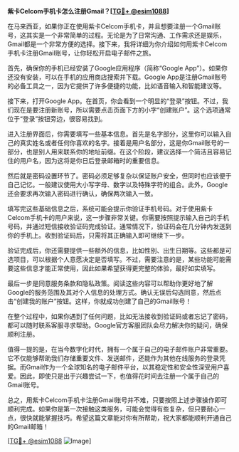**紫卡Celcom手机卡怎么注册Gmail？[[TG💪+ @esim1088](https://t.me/s/esim1088)]**

在马来西亚，如果你正在使用紫卡Celcom手机卡，并且想要注册一个Gmail账号，这其实是一个非常简单的过程。无论是为了日常沟通、工作需求还是娱乐，Gmail都是一个非常方便的选择。接下来，我将详细为你介绍如何用紫卡Celcom手机卡注册Gmail账号，让你轻松开启电子邮件之旅。

首先，确保你的手机已经安装了Google应用程序（简称“Google App”）。如果你还没有安装，可以在手机的应用商店搜索并下载。Google App是注册Gmail账号的必备工具之一，因为它提供了许多便捷的功能，比如语音输入和智能建议等。

接下来，打开Google App。在首页，你会看到一个明显的“登录”按钮。不过，我们现在是要注册新账号，所以需要点击页面下方的小字“创建账户”。这个选项通常位于“登录”按钮旁边，很容易找到。

进入注册界面后，你需要填写一些基本信息。首先是名字部分，这里你可以输入自己的真实姓名或者任何你喜欢的名字。接着是用户名部分，这是你Gmail账号的一部分，也是别人用来联系你的地址前缀。在这个阶段，建议选择一个简洁且容易记住的用户名，因为这将是你日后登录邮箱时的重要信息。

然后就是密码设置环节了。密码必须足够复杂以保证账户安全，但同时也应该便于自己记忆。一般建议使用大小写字母、数字以及特殊字符的组合。此外，Google还会要求再次输入密码进行确认，确保两次输入一致。

填写完这些基础信息之后，系统可能会提示你验证手机号码。对于使用紫卡Celcom手机卡的用户来说，这一步骤非常关键。你需要按照提示输入自己的手机号码，并通过短信接收验证码完成验证。通常情况下，验证码会在几分钟内发送到你的手机上。收到验证码后，只需将其正确输入即可继续下一步。

验证完成后，你还需要提供一些额外的信息，比如性别、出生日期等。这些都是可选项目，可以根据个人意愿决定是否填写。不过，需要注意的是，某些功能可能需要这些信息才能正常使用，因此如果希望获得更完整的体验，最好如实填写。

最后一步是同意服务条款和隐私政策。阅读这些内容可以帮助你更好地了解Google的服务范围及其对个人信息的处理方式。确认无误后勾选同意，然后点击“创建我的账户”按钮。这样，你就成功创建了自己的Gmail账号！

在整个过程中，如果你遇到了任何问题，比如无法接收到验证码或者忘记了密码，都可以随时联系客服寻求帮助。Google官方客服团队会尽力解决你的疑问，确保顺利注册。

值得一提的是，在当今数字化时代，拥有一个属于自己的电子邮件账户非常重要。它不仅能够帮助我们存储重要文件、发送邮件，还能作为其他在线服务的登录凭据。而Gmail作为一个全球知名的电子邮件平台，以其稳定性和安全性深受用户喜爱。因此，即使只是出于兴趣尝试一下，也值得花时间去注册一个属于自己的Gmail账号。

总之，用紫卡Celcom手机卡注册Gmail账号并不难，只要按照上述步骤操作即可顺利完成。如果你是第一次接触这类服务，可能会觉得有些复杂，但只要耐心一点，很快就能掌握技巧。希望这篇文章能对你有所帮助，祝大家都能顺利开通自己的Gmail邮箱！

[[TG💪+ @esim1088](https://t.me/s/esim1088) ![Image](https://i.postimg.cc/4NQfJmqS/Snipaste-2025-05-13-00-14-12.png)]